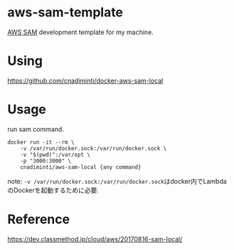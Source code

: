 # aws-sam-template

[AWS SAM](https://github.com/awslabs/serverless-application-model) development template for my machine.


# Using

https://github.com/cnadiminti/docker-aws-sam-local


# Usage


run sam command.

```
docker run -it --rm \
    -v /var/run/docker.sock:/var/run/docker.sock \
    -v "$(pwd)":/var/opt \
    -p "3000:3000" \
    cnadiminti/aws-sam-local {any command}
```

note: `-v /var/run/docker.sock:/var/run/docker.sock`はdocker内でLambdaのDockerを起動するために必要.

# Reference

https://dev.classmethod.jp/cloud/aws/20170816-sam-local/



